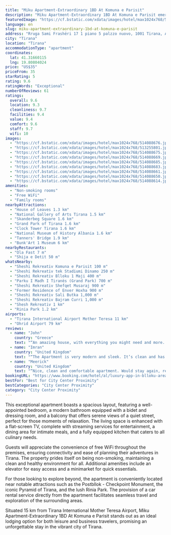 ```yaml
---
title: "Miku Apartment-Extraordinary 1BD At Komuna e Parisit"
description: "Miku Apartment-Extraordinary 1BD At Komuna e Parisit emerges as a prime choice for travelers seeking a blend of comfort and convenience in the heart of Tirana."
featuredImage: "https://cf.bstatic.com/xdata/images/hotel/max1024x768/514088676.jpg?k=64d3c954118de6b140d83a4a631e9bff1e422959ee19ba2e832926774debae4f&o=&hp=1"
language: en
slug: miku-apartment-extraordinary-1bd-at-komuna-e-parisit
address: "Rruga Sami Frashëri 17 1 piano 5 palzzo nuovo, 1001 Tirana, Albania"
city: "Tirana"
location: "Tirana"
accommodationType: "apartment"
coordinates:
  lat: 41.31660115
  lng: 19.80804024
price: "US$35"
priceFrom: 35
starRating: 5
rating: 9.6
ratingWords: "Exceptional"
numberOfReviews: 61
ratings:
  overall: 9.6
  location: 9.3
  cleanliness: 9.7
  facilities: 9.4
  value: 9.4
  comfort: 9.6
  staff: 9.7
  wifi: 10
images:
  - "https://cf.bstatic.com/xdata/images/hotel/max1024x768/514088676.jpg?k=64d3c954118de6b140d83a4a631e9bff1e422959ee19ba2e832926774debae4f&o=&hp=1"
  - "https://cf.bstatic.com/xdata/images/hotel/max1024x768/513255801.jpg?k=1ecd1810c6ebd2c11cd5427578d1d4996a01fb603272f6dfd8d5797ac7d38594&o=&hp=1"
  - "https://cf.bstatic.com/xdata/images/hotel/max1024x768/514088675.jpg?k=167c73943da97014289e3d088cbbed9ce2aaa6f6020656eb873f98284233ff18&o=&hp=1"
  - "https://cf.bstatic.com/xdata/images/hotel/max1024x768/514088669.jpg?k=773c4e14409640d55f542dbbf179257666871011faa110e36ecf8e26a96a85d4&o=&hp=1"
  - "https://cf.bstatic.com/xdata/images/hotel/max1024x768/514088685.jpg?k=e68cb076d7adfb34b09b277edecadf96ca9af86aee7a13e5082cda74d3030dcf&o=&hp=1"
  - "https://cf.bstatic.com/xdata/images/hotel/max1024x768/514088683.jpg?k=2148cf9b4c6a5261fddc81c64c282ea2f1e2996e64450c95790eb31166f5c174&o=&hp=1"
  - "https://cf.bstatic.com/xdata/images/hotel/max1024x768/514088661.jpg?k=981a7ac197f6a72d924e18d3b4d05fb61caf3fde6620e8d22f9a3508af26ed90&o=&hp=1"
  - "https://cf.bstatic.com/xdata/images/hotel/max1024x768/514088650.jpg?k=0e5e50a985d9e15c271e3c6f939755f64e5b051de8902a26213cf5a4f38d03aa&o=&hp=1"
  - "https://cf.bstatic.com/xdata/images/hotel/max1024x768/514088614.jpg?k=91ef0c24ba6500a585064a397c4d70bc16964146337cab23152bb88f3bb72286&o=&hp=1"
amenities:
  - "Non-smoking rooms"
  - "Free WiFi"
  - "Family rooms"
nearbyAttractions:
  - "House of Leaves 1.3 km"
  - "National Gallery of Arts Tirana 1.5 km"
  - "Skanderbeg Square 1.6 km"
  - "Grand Park of Tirana 1.6 km"
  - "Clock Tower Tirana 1.6 km"
  - "National Museum of History Albania 1.6 km"
  - "Tanners' Bridge 1.9 km"
  - "Bunk'Art 1 Museum 6 km"
nearbyRestaurants:
  - "Ola Fast 7 m"
  - "Shija e Detit 50 m"
whatsNearby:
  - "Sheshi Rekreativ Komuna e Parisit 100 m"
  - "Sheshi Rekreativ tek Stadiumi Dinamo 250 m"
  - "Sheshi Rekreativ Blloku 1 Maji 400 m"
  - "Parku I Madh I Tiranës (Grand Park) 700 m"
  - "Sheshi Rekreativ Shefqet Musaraj 900 m"
  - "Former Residence of Enver Hoxha 900 m"
  - "Sheshi Rekreativ Sali Butka 1,000 m"
  - "Sheshi Rekreativ Bajram Curri 1,000 m"
  - "Shesh Rekreativ 1 km"
  - "Rinia Park 1.2 km"
airports:
  - "Tirana International Airport Mother Teresa 11 km"
  - "Ohrid Airport 79 km"
reviews:
  - name: "John"
    country: "Greece"
    text: "“An amazing house, with everything you might need and more. Great neighborhood with supermarkets, cafe's, restaurant in less than two minutes from the house. And the host willing to provide any help. Near the town center and the great football...”"
  - name: "Imran"
    country: "United Kingdom"
    text: "“The Apartment is very modern and sleek. It’s clean and has everything you need.”"
  - name: "Meerick"
    country: "United Kingdom"
    text: "“Nice, clean and comfortable apartment. Would stay again, recommended.”"
bookingURL: "https://www.booking.com/hotel/al/luxury-app-in-blloku-area.en-gb.html?aid=8035640"
bestFor: "Best for City Center Proximity"
bestCategories: "City Center Proximity"
category: "City Center Proximity"
---
```


This exceptional apartment boasts a spacious layout, featuring a well-appointed bedroom, a modern bathroom equipped with a bidet and dressing room, and a balcony that offers serene views of a quiet street, perfect for those moments of relaxation. The living space is enhanced with a flat-screen TV, complete with streaming services for entertainment, a dining area for intimate meals, and a fully equipped kitchen that caters to all culinary needs.

Guests will appreciate the convenience of free WiFi throughout the premises, ensuring connectivity and ease of planning their adventures in Tirana. The property prides itself on being non-smoking, maintaining a clean and healthy environment for all. Additional amenities include an elevator for easy access and a minimarket for quick essentials.

For those looking to explore beyond, the apartment is conveniently located near notable attractions such as the Postbllok - Checkpoint Monument, the iconic Pyramid of Tirana, and the lush Rinia Park. The provision of a car rental service directly from the apartment facilitates seamless travel and exploration of the surrounding areas.

Situated 15 km from Tirana International Mother Teresa Airport, Miku Apartment-Extraordinary 1BD At Komuna e Parisit stands out as an ideal lodging option for both leisure and business travelers, promising an unforgettable stay in the vibrant city of Tirana.